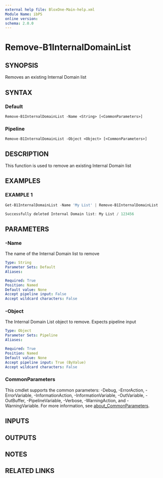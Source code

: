 ```yaml
---
external help file: BloxOne-Main-help.xml
Module Name: ibPS
online version:
schema: 2.0.0
---
```


# Remove-B1InternalDomainList

## SYNOPSIS
Removes an existing Internal Domain list

## SYNTAX

### Default
```
Remove-B1InternalDomainList -Name <String> [<CommonParameters>]
```

### Pipeline
```
Remove-B1InternalDomainList -Object <Object> [<CommonParameters>]
```

## DESCRIPTION
This function is used to remove an existing Internal Domain list

## EXAMPLES

### EXAMPLE 1
```powershell
Get-B1InternalDomainList -Name 'My List' | Remove-B1InternalDomainList

Successfully deleted Internal Domain list: My List / 123456
```

## PARAMETERS

### -Name
The name of the Internal Domain list to remove

```yaml
Type: String
Parameter Sets: Default
Aliases:

Required: True
Position: Named
Default value: None
Accept pipeline input: False
Accept wildcard characters: False
```

### -Object
The Internal Domain List object to remove.
Expects pipeline input

```yaml
Type: Object
Parameter Sets: Pipeline
Aliases:

Required: True
Position: Named
Default value: None
Accept pipeline input: True (ByValue)
Accept wildcard characters: False
```

### CommonParameters
This cmdlet supports the common parameters: -Debug, -ErrorAction, -ErrorVariable, -InformationAction, -InformationVariable, -OutVariable, -OutBuffer, -PipelineVariable, -Verbose, -WarningAction, and -WarningVariable. For more information, see [about_CommonParameters](http://go.microsoft.com/fwlink/?LinkID=113216).

## INPUTS

## OUTPUTS

## NOTES

## RELATED LINKS
